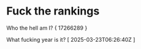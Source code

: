 # Fuck the rankings

Who the hell am I?
{ 17266289 }

What fucking year is it?
[ 2025-03-23T06:26:40Z ]

